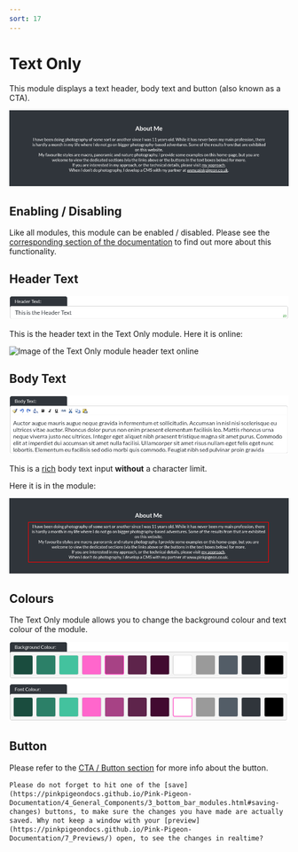 ```yaml
---
sort: 17
---
```


# Text Only

This module displays a text header, body text and button (also known as a CTA).

![Image of the text only module](https://raw.githubusercontent.com/pinkpigeondocs/Pink-Pigeon-Documentation/master/docs/6_Modules/images/17_text_only_online.png)

## Enabling / Disabling

Like all modules, this module can be enabled / disabled. Please see the [corresponding section of the documentation][endis] to find out more about this functionality.

[endis]: https://pinkpigeondocs.github.io/Pink-Pigeon-Documentation/4_General_Components/4_enabling_disabling_modules.html

## Header Text

![Image of the header text](https://raw.githubusercontent.com/pinkpigeondocs/Pink-Pigeon-Documentation/master/docs/common_elements_images/header_text.png)

This is the header text in the Text Only module. Here it is online:

![Image of the Text Only module header text online](https://raw.githubusercontent.com/pinkpigeondocs/Pink-Pigeon-Documentation/master/docs/6_Modules/images/2_text_only_header_online.png)

## Body Text

![Image of the body text](https://raw.githubusercontent.com/pinkpigeondocs/Pink-Pigeon-Documentation/master/docs/common_elements_images/body_text.png)

This is a [rich](https://pinkpigeondocs.github.io/Pink-Pigeon-Documentation/4_General_Components/6_rich_text_editing.html) body text input **without** a character limit.

Here it is in the module:

![Image of the Text Only module body text online](https://raw.githubusercontent.com/pinkpigeondocs/Pink-Pigeon-Documentation/master/docs/6_Modules/images/17_text_only_body_text_online.png)

## Colours

The Text Only module allows you to change the background colour and text colour of the module.

![Image of the standard colours](https://raw.githubusercontent.com/pinkpigeondocs/Pink-Pigeon-Documentation/master/docs/common_elements_images/standard_colours.png)

## Button

Please refer to the [CTA / Button section](https://pinkpigeondocs.github.io/Pink-Pigeon-Documentation/4_General_Components/5_CTA_button.html) for more info about the button.

```tip
Please do not forget to hit one of the [save](https://pinkpigeondocs.github.io/Pink-Pigeon-Documentation/4_General_Components/3_bottom_bar_modules.html#saving-changes) buttons, to make sure the changes you have made are actually saved. Why not keep a window with your [preview](https://pinkpigeondocs.github.io/Pink-Pigeon-Documentation/7_Previews/) open, to see the changes in realtime?
```